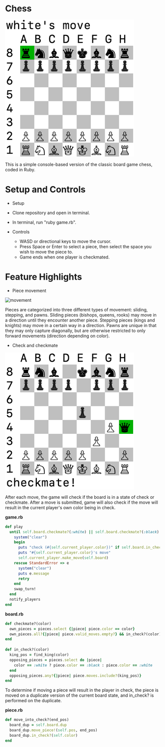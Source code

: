 # Chess

![starting screen](/images/chess.png)

This is a simple console-based version of the classic board game chess, coded in Ruby.

# Setup and Controls

* Setup
 * Clone repository and open in terminal.
 * In terminal, run "ruby game.rb".


* Controls
  * WASD or directional keys to move the cursor.
  * Press Space or Enter to select a piece, then select the space you wish to move the piece to.
  * Game ends when one player is checkmated.

# Feature Highlights

* Piece movement

![movement](images/movement.gif)

Pieces are categorized into three different types of movement: sliding, stepping, and pawns. Sliding pieces (bishops, queens, rooks) may move in a direction until they encounter another piece. Stepping pieces (kings and knights) may move in a certain way in a direction. Pawns are unique in that they may only capture diagonally, but are otherwise restricted to only forward movements (direction depending on color).

* Check and checkmate

![checkmate](images/checkmate.png)

After each move, the game will check if the board is in a state of check or checkmate. After a move is submitted, game will also check if the move will result in the current player's own color being in check.

**game.rb**
```ruby
def play
  until self.board.checkmate?(:white) || self.board.checkmate?(:black)
    system("clear")
    begin
      puts "check (#{self.current_player.color})" if self.board.in_check?(self.current_player.color)
      puts "#{self.current_player.color}'s move"
      self.current_player.make_move(self.board)
    rescue StandardError => e
      system("clear")
      puts e.message
      retry
    end
    swap_turn!
  end
  notify_players
end
```

**board.rb**
```ruby
def checkmate?(color)
  own_pieces = pieces.select {|piece| piece.color == color}
  own_pieces.all?{|piece| piece.valid_moves.empty?} && in_check?(color)
end

def in_check?(color)
  king_pos = find_king(color)
  opposing_pieces = pieces.select do |piece|
    color == :white ? piece.color == :black : piece.color == :white
  end
  opposing_pieces.any?{|piece| piece.moves.include?(king_pos)}
end
```

To determine if moving a piece will result in the player in check, the piece is moved on a duplicate version of the current board state, and in_check? is performed on the duplicate.

**piece.rb**
```ruby
def move_into_check?(end_pos)
  board_dup = self.board.dup
  board_dup.move_piece!(self.pos, end_pos)
  board_dup.in_check?(self.color)
end
```
